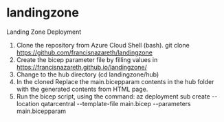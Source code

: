 # landingzone
Landing Zone Deployment

1. Clone the repository from Azure Cloud Shell (bash). git clone https://github.com/francisnazareth/landingzone
2. Create the bicep parameter file by filling values in https://francisnazareth.github.io/landingzone/
3. Change to the hub directory (cd landingzone/hub)
4. In the cloned Replace the main.bicepparam contents in the hub folder with the generated contents from HTML page.
5. Run the bicep script, using the command: az deployment sub create  --location qatarcentral --template-file main.bicep --parameters main.bicepparam

